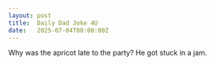 ```yaml
---
layout: post
title:  Daily Dad Joke 4U
date:   2025-07-04T00:00:00Z
---
```

Why was the apricot late to the party? He got stuck in a jam.
